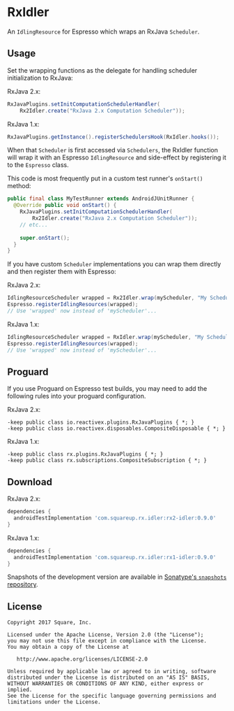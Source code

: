 RxIdler
=======

An `IdlingResource` for Espresso which wraps an RxJava `Scheduler`.


Usage
-----

Set the wrapping functions as the delegate for handling scheduler initialization to RxJava:

RxJava 2.x:
```java
RxJavaPlugins.setInitComputationSchedulerHandler(
    Rx2Idler.create("RxJava 2.x Computation Scheduler"));
```

RxJava 1.x:
```java
RxJavaPlugins.getInstance().registerSchedulersHook(RxIdler.hooks());
```

When that `Scheduler` is first accessed via `Schedulers`, the RxIdler function will wrap it with an
Espresso `IdlingResource` and side-effect by registering it to the `Espresso` class.

This code is most frequently put in a custom test runner's `onStart()` method:
```java
public final class MyTestRunner extends AndroidJUnitRunner {
  @Override public void onStart() {
    RxJavaPlugins.setInitComputationSchedulerHandler(
        Rx2Idler.create("RxJava 2.x Computation Scheduler"));
    // etc...
    
    super.onStart();
  }
}
```

If you have custom `Scheduler` implementations you can wrap them directly and then register them
with Espresso:

RxJava 2.x:
```java
IdlingResourceScheduler wrapped = Rx2Idler.wrap(myScheduler, "My Scheduler");
Espresso.registerIdlingResources(wrapped);
// Use 'wrapped' now instead of 'myScheduler'...
```

RxJava 1.x:
```java
IdlingResourceScheduler wrapped = RxIdler.wrap(myScheduler, "My Scheduler");
Espresso.registerIdlingResources(wrapped);
// Use 'wrapped' now instead of 'myScheduler'...
```

Proguard
--------

If you use Proguard on Espresso test builds, you may need to add the following rules into your proguard configuration.


RxJava 2.x:
```
-keep public class io.reactivex.plugins.RxJavaPlugins { *; }
-keep public class io.reactivex.disposables.CompositeDisposable { *; }
```

RxJava 1.x:
```
-keep public class rx.plugins.RxJavaPlugins { *; }
-keep public class rx.subscriptions.CompositeSubscription { *; }
```

Download
--------

RxJava 2.x:

```groovy
dependencies {
  androidTestImplementation 'com.squareup.rx.idler:rx2-idler:0.9.0'
}
```

RxJava 1.x:

```groovy
dependencies {
  androidTestImplementation 'com.squareup.rx.idler:rx1-idler:0.9.0'
}
```

Snapshots of the development version are available in [Sonatype's `snapshots` repository][snap].


License
-------

    Copyright 2017 Square, Inc.

    Licensed under the Apache License, Version 2.0 (the "License");
    you may not use this file except in compliance with the License.
    You may obtain a copy of the License at

       http://www.apache.org/licenses/LICENSE-2.0

    Unless required by applicable law or agreed to in writing, software
    distributed under the License is distributed on an "AS IS" BASIS,
    WITHOUT WARRANTIES OR CONDITIONS OF ANY KIND, either express or implied.
    See the License for the specific language governing permissions and
    limitations under the License.





 [snap]: https://oss.sonatype.org/content/repositories/snapshots/
